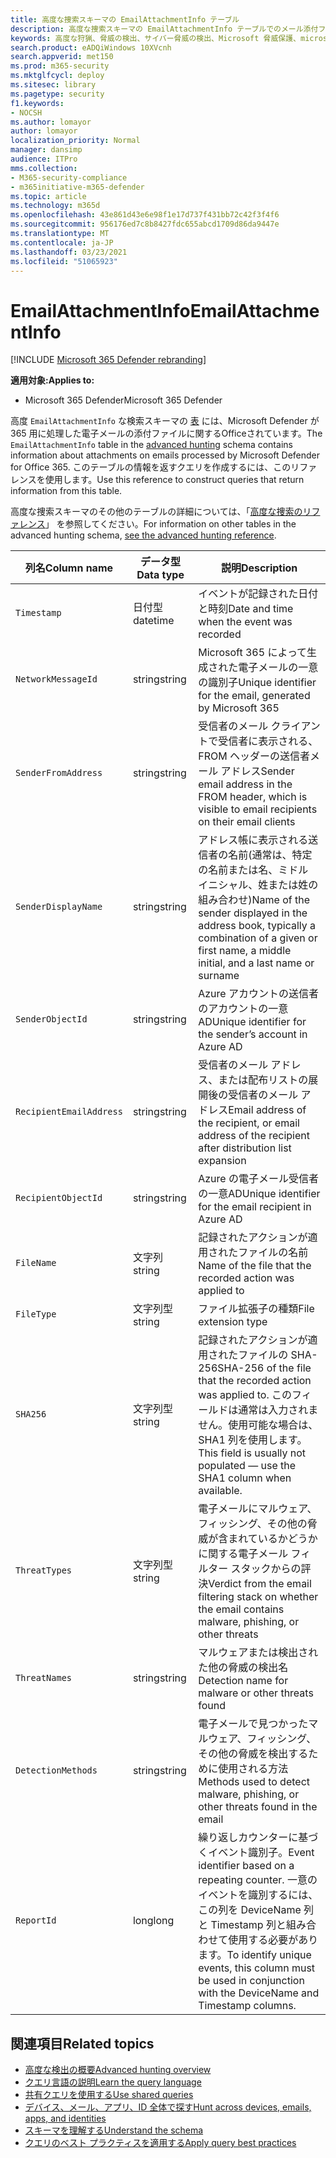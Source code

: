 ```yaml
---
title: 高度な捜索スキーマの EmailAttachmentInfo テーブル
description: 高度な捜索スキーマの EmailAttachmentInfo テーブルでのメール添付ファイルの情報について学習する
keywords: 高度な狩猟、脅威の検出、サイバー脅威の検出、Microsoft 脅威保護、microsoft 365、mtp、m365、検索、クエリ、テレメトリ、スキーマ参照、kusto、table、column、data type、description、EmailAttachmentInfo、ネットワーク メッセージ ID、送信者、受信者、添付ファイル名、添付ファイル名、マルウェアの評決
search.product: eADQiWindows 10XVcnh
search.appverid: met150
ms.prod: m365-security
ms.mktglfcycl: deploy
ms.sitesec: library
ms.pagetype: security
f1.keywords:
- NOCSH
ms.author: lomayor
author: lomayor
localization_priority: Normal
manager: dansimp
audience: ITPro
mms.collection:
- M365-security-compliance
- m365initiative-m365-defender
ms.topic: article
ms.technology: m365d
ms.openlocfilehash: 43e861d43e6e98f1e17d737f431bb72c42f3f4f6
ms.sourcegitcommit: 956176ed7c8b8427fdc655abcd1709d86da9447e
ms.translationtype: MT
ms.contentlocale: ja-JP
ms.lasthandoff: 03/23/2021
ms.locfileid: "51065923"
---
```

# <a name="emailattachmentinfo"></a><span data-ttu-id="9d0c2-104">EmailAttachmentInfo</span><span class="sxs-lookup"><span data-stu-id="9d0c2-104">EmailAttachmentInfo</span></span>

[!INCLUDE [Microsoft 365 Defender rebranding](../includes/microsoft-defender.md)]


<span data-ttu-id="9d0c2-105">**適用対象:**</span><span class="sxs-lookup"><span data-stu-id="9d0c2-105">**Applies to:**</span></span>
- <span data-ttu-id="9d0c2-106">Microsoft 365 Defender</span><span class="sxs-lookup"><span data-stu-id="9d0c2-106">Microsoft 365 Defender</span></span>



<span data-ttu-id="9d0c2-107">高度 `EmailAttachmentInfo` な検索スキーマの [表](advanced-hunting-overview.md) には、Microsoft Defender が 365 用に処理した電子メールの添付ファイルに関するOfficeされています。</span><span class="sxs-lookup"><span data-stu-id="9d0c2-107">The `EmailAttachmentInfo` table in the [advanced hunting](advanced-hunting-overview.md) schema contains information about attachments on emails processed by Microsoft Defender for Office 365.</span></span> <span data-ttu-id="9d0c2-108">このテーブルの情報を返すクエリを作成するには、このリファレンスを使用します。</span><span class="sxs-lookup"><span data-stu-id="9d0c2-108">Use this reference to construct queries that return information from this table.</span></span>

<span data-ttu-id="9d0c2-109">高度な捜索スキーマのその他のテーブルの詳細については、「[高度な捜索のリファレンス](advanced-hunting-schema-tables.md)」 を参照してください。</span><span class="sxs-lookup"><span data-stu-id="9d0c2-109">For information on other tables in the advanced hunting schema, [see the advanced hunting reference](advanced-hunting-schema-tables.md).</span></span>

| <span data-ttu-id="9d0c2-110">列名</span><span class="sxs-lookup"><span data-stu-id="9d0c2-110">Column name</span></span> | <span data-ttu-id="9d0c2-111">データ型</span><span class="sxs-lookup"><span data-stu-id="9d0c2-111">Data type</span></span> | <span data-ttu-id="9d0c2-112">説明</span><span class="sxs-lookup"><span data-stu-id="9d0c2-112">Description</span></span> |
|-------------|-----------|-------------|
| `Timestamp` | <span data-ttu-id="9d0c2-113">日付型</span><span class="sxs-lookup"><span data-stu-id="9d0c2-113">datetime</span></span> | <span data-ttu-id="9d0c2-114">イベントが記録された日付と時刻</span><span class="sxs-lookup"><span data-stu-id="9d0c2-114">Date and time when the event was recorded</span></span> |
| `NetworkMessageId` | <span data-ttu-id="9d0c2-115">string</span><span class="sxs-lookup"><span data-stu-id="9d0c2-115">string</span></span> | <span data-ttu-id="9d0c2-116">Microsoft 365 によって生成された電子メールの一意の識別子</span><span class="sxs-lookup"><span data-stu-id="9d0c2-116">Unique identifier for the email, generated by Microsoft 365</span></span> |
| `SenderFromAddress` | <span data-ttu-id="9d0c2-117">string</span><span class="sxs-lookup"><span data-stu-id="9d0c2-117">string</span></span> | <span data-ttu-id="9d0c2-118">受信者のメール クライアントで受信者に表示される、FROM ヘッダーの送信者メール アドレス</span><span class="sxs-lookup"><span data-stu-id="9d0c2-118">Sender email address in the FROM header, which is visible to email recipients on their email clients</span></span> |
| `SenderDisplayName` | <span data-ttu-id="9d0c2-119">string</span><span class="sxs-lookup"><span data-stu-id="9d0c2-119">string</span></span> | <span data-ttu-id="9d0c2-120">アドレス帳に表示される送信者の名前(通常は、特定の名前または名、ミドル イニシャル、姓または姓の組み合わせ)</span><span class="sxs-lookup"><span data-stu-id="9d0c2-120">Name of the sender displayed in the address book, typically a combination of a given or first name, a middle initial, and a last name or surname</span></span> |
| `SenderObjectId` | <span data-ttu-id="9d0c2-121">string</span><span class="sxs-lookup"><span data-stu-id="9d0c2-121">string</span></span> | <span data-ttu-id="9d0c2-122">Azure アカウントの送信者のアカウントの一意AD</span><span class="sxs-lookup"><span data-stu-id="9d0c2-122">Unique identifier for the sender’s account in Azure AD</span></span> |
| `RecipientEmailAddress` | <span data-ttu-id="9d0c2-123">string</span><span class="sxs-lookup"><span data-stu-id="9d0c2-123">string</span></span> | <span data-ttu-id="9d0c2-124">受信者のメール アドレス、または配布リストの展開後の受信者のメール アドレス</span><span class="sxs-lookup"><span data-stu-id="9d0c2-124">Email address of the recipient, or email address of the recipient after distribution list expansion</span></span> |
| `RecipientObjectId` | <span data-ttu-id="9d0c2-125">string</span><span class="sxs-lookup"><span data-stu-id="9d0c2-125">string</span></span> | <span data-ttu-id="9d0c2-126">Azure の電子メール受信者の一意AD</span><span class="sxs-lookup"><span data-stu-id="9d0c2-126">Unique identifier for the email recipient in Azure AD</span></span> |
| `FileName` | <span data-ttu-id="9d0c2-127">文字列</span><span class="sxs-lookup"><span data-stu-id="9d0c2-127">string</span></span> | <span data-ttu-id="9d0c2-128">記録されたアクションが適用されたファイルの名前</span><span class="sxs-lookup"><span data-stu-id="9d0c2-128">Name of the file that the recorded action was applied to</span></span> |
| `FileType` | <span data-ttu-id="9d0c2-129">文字列型</span><span class="sxs-lookup"><span data-stu-id="9d0c2-129">string</span></span> | <span data-ttu-id="9d0c2-130">ファイル拡張子の種類</span><span class="sxs-lookup"><span data-stu-id="9d0c2-130">File extension type</span></span> |
| `SHA256` | <span data-ttu-id="9d0c2-131">文字列型</span><span class="sxs-lookup"><span data-stu-id="9d0c2-131">string</span></span> | <span data-ttu-id="9d0c2-132">記録されたアクションが適用されたファイルの SHA-256</span><span class="sxs-lookup"><span data-stu-id="9d0c2-132">SHA-256 of the file that the recorded action was applied to.</span></span> <span data-ttu-id="9d0c2-133">このフィールドは通常は入力されません。使用可能な場合は、SHA1 列を使用します。</span><span class="sxs-lookup"><span data-stu-id="9d0c2-133">This field is usually not populated — use the SHA1 column when available.</span></span> |
| `ThreatTypes` | <span data-ttu-id="9d0c2-134">文字列型</span><span class="sxs-lookup"><span data-stu-id="9d0c2-134">string</span></span> | <span data-ttu-id="9d0c2-135">電子メールにマルウェア、フィッシング、その他の脅威が含まれているかどうかに関する電子メール フィルター スタックからの評決</span><span class="sxs-lookup"><span data-stu-id="9d0c2-135">Verdict from the email filtering stack on whether the email contains malware, phishing, or other threats</span></span> |
| `ThreatNames` | <span data-ttu-id="9d0c2-136">string</span><span class="sxs-lookup"><span data-stu-id="9d0c2-136">string</span></span> | <span data-ttu-id="9d0c2-137">マルウェアまたは検出された他の脅威の検出名</span><span class="sxs-lookup"><span data-stu-id="9d0c2-137">Detection name for malware or other threats found</span></span> |
| `DetectionMethods` | <span data-ttu-id="9d0c2-138">string</span><span class="sxs-lookup"><span data-stu-id="9d0c2-138">string</span></span> | <span data-ttu-id="9d0c2-139">電子メールで見つかったマルウェア、フィッシング、その他の脅威を検出するために使用される方法</span><span class="sxs-lookup"><span data-stu-id="9d0c2-139">Methods used to detect malware, phishing, or other threats found in the email</span></span> |
| `ReportId` | <span data-ttu-id="9d0c2-140">long</span><span class="sxs-lookup"><span data-stu-id="9d0c2-140">long</span></span> | <span data-ttu-id="9d0c2-141">繰り返しカウンターに基づくイベント識別子。</span><span class="sxs-lookup"><span data-stu-id="9d0c2-141">Event identifier based on a repeating counter.</span></span> <span data-ttu-id="9d0c2-142">一意のイベントを識別するには、この列を DeviceName 列と Timestamp 列と組み合わせて使用する必要があります。</span><span class="sxs-lookup"><span data-stu-id="9d0c2-142">To identify unique events, this column must be used in conjunction with the DeviceName and Timestamp columns.</span></span> |

## <a name="related-topics"></a><span data-ttu-id="9d0c2-143">関連項目</span><span class="sxs-lookup"><span data-stu-id="9d0c2-143">Related topics</span></span>
- [<span data-ttu-id="9d0c2-144">高度な検出の概要</span><span class="sxs-lookup"><span data-stu-id="9d0c2-144">Advanced hunting overview</span></span>](advanced-hunting-overview.md)
- [<span data-ttu-id="9d0c2-145">クエリ言語の説明</span><span class="sxs-lookup"><span data-stu-id="9d0c2-145">Learn the query language</span></span>](advanced-hunting-query-language.md)
- [<span data-ttu-id="9d0c2-146">共有クエリを使用する</span><span class="sxs-lookup"><span data-stu-id="9d0c2-146">Use shared queries</span></span>](advanced-hunting-shared-queries.md)
- [<span data-ttu-id="9d0c2-147">デバイス、メール、アプリ、ID 全体で探す</span><span class="sxs-lookup"><span data-stu-id="9d0c2-147">Hunt across devices, emails, apps, and identities</span></span>](advanced-hunting-query-emails-devices.md)
- [<span data-ttu-id="9d0c2-148">スキーマを理解する</span><span class="sxs-lookup"><span data-stu-id="9d0c2-148">Understand the schema</span></span>](advanced-hunting-schema-tables.md)
- [<span data-ttu-id="9d0c2-149">クエリのベスト プラクティスを適用する</span><span class="sxs-lookup"><span data-stu-id="9d0c2-149">Apply query best practices</span></span>](advanced-hunting-best-practices.md)
